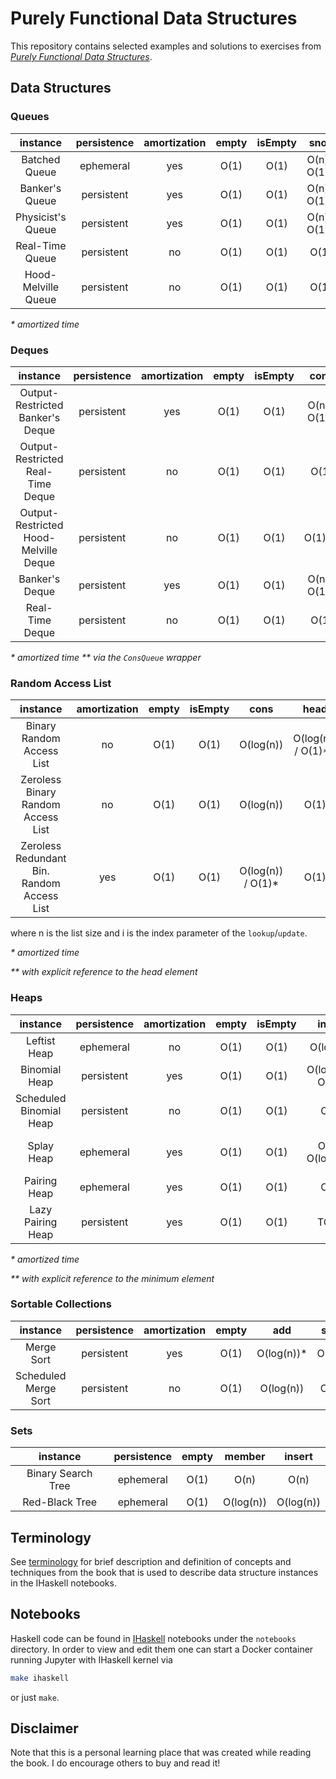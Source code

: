 # Purely Functional Data Structures
This repository contains selected examples and solutions to exercises
from [*Purely Functional Data Structures*](https://www.goodreads.com/book/show/594288.Purely_Functional_Data_Structures).

## Data Structures

### Queues
|       instance      | persistence | amortization | empty | isEmpty |     snoc     | head |     tail     |
|:-------------------:|:-----------:|:------------:|:-----:|:-------:|:------------:|:----:|:------------:|
|    Batched Queue    |  ephemeral  |      yes     |  O(1) |   O(1)  | O(n) / O(1)* | O(1) | O(n) / O(1)* |
|    Banker's Queue   |  persistent |      yes     |  O(1) |   O(1)  | O(n) / O(1)* | O(1) | O(n) / O(1)* |
|  Physicist's Queue  |  persistent |      yes     |  O(1) |   O(1)  | O(n) / O(1)* | O(1) | O(n) / O(1)* |
|   Real-Time Queue   |  persistent |      no      |  O(1) |   O(1)  |     O(1)     | O(1) |     O(1)     |
| Hood-Melville Queue |  persistent |      no      |  O(1) |   O(1)  |     O(1)     | O(1) |     O(1)     |

*\* amortized time*

### Deques
|                instance               | persistence | amortization | empty | isEmpty |     cons     | head |     tail     |     snoc     | last |     init     |
|:-------------------------------------:|:-----------:|:------------:|:-----:|:-------:|:------------:|:----:|:------------:|:------------:|:----:|:------------:|
|    Output-Restricted Banker's Deque   |  persistent |      yes     |  O(1) |   O(1)  | O(n) / O(1)* | O(1) | O(n) / O(1)* | O(n) / O(1)* |   -  |       -      |
|   Output-Restricted Real-Time Deque   |  persistent |      no      |  O(1) |   O(1)  |     O(1)     | O(1) |     O(1)     |     O(1)     |   -  |       -      |
| Output-Restricted Hood-Melville Deque |  persistent |      no      |  O(1) |   O(1)  |    O(1)**    | O(1) |     O(1)     |     O(1)     |   -  |       -      |
|             Banker's Deque            |  persistent |      yes     |  O(1) |   O(1)  | O(n) / O(1)* | O(1) | O(n) / O(1)* | O(n) / O(1)* | O(1) | O(n) / O(1)* |
|            Real-Time Deque            |  persistent |      no      |  O(1) |   O(1)  |     O(1)     | O(1) |     O(1)     |     O(1)     | O(1) |     O(1)     |

*\* amortized time*
*\*\* via the `ConsQueue` wrapper*

### Random Access List
|                  instance                  | amortization | empty | isEmpty |        cons       |        head        |        tail       |   lookup  |   update  |
|:------------------------------------------:|:------------:|:-----:|:-------:|:-----------------:|:------------------:|:-----------------:|:---------:|:---------:|
|          Binary Random Access List         |      no      |  O(1) |   O(1)  |     O(log(n))     | O(log(n)) / O(1)** |     O(log(n))     | O(log(n)) | O(log(n)) |
|     Zeroless Binary Random Access List     |      no      |  O(1) |   O(1)  |     O(log(n))     |        O(1)        |     O(log(n))     | O(log(i)) | O(log(i)) |
| Zeroless Redundant Bin. Random Access List |      yes     |  O(1) |   O(1)  | O(log(n)) / O(1)* |        O(1)        | O(log(n)) / O(1)* | O(log(i)) | O(log(i)) |

where n is the list size and i is the index parameter of the `lookup`/`update`.

*\* amortized time*

*\*\* with explicit reference to the head element*

### Heaps
|         instance        | persistence | amortization | empty | isEmpty |       insert      |       merge       |           findMin          |     deleteMin     |
|:-----------------------:|:-----------:|:------------:|:-----:|:-------:|:-----------------:|:-----------------:|:--------------------------:|:-----------------:|
|       Leftist Heap      |  ephemeral  |      no      |  O(1) |   O(1)  |     O(log(n))     |     O(log(n))     |            O(1)            |     O(log(n))     |
|      Binomial Heap      |  persistent |      yes     |  O(1) |   O(1)  | O(log(n)) / O(1)* |     O(log(n))     |     O(log(n)) / O(1)**     |     O(log(n))     |
| Scheduled Binomial Heap |  persistent |      no      |  O(1) |   O(1)  |        O(1)       |     O(log(n))     |     O(log(n)) / O(1)**     |     O(log(n))     |
|        Splay Heap       |  ephemeral  |      yes     |  O(1) |   O(1)  | O(n) / O(log(n))* | O(n) / O(log(n))* | O(n) / O(log(n))* / O(1)** | O(n) / O(log(n))* |
|       Pairing Heap      |  ephemeral  |      yes     |  O(1) |   O(1)  |        O(1)       |        O(1)       |            O(1)            | O(n) / O(log(n))* |
|    Lazy Pairing Heap    |  persistent |      yes     |  O(1) |   O(1)  |        TODO       |        TODO       |            O(1)            |        TODO       |

*\* amortized time*

*\*\* with explicit reference to the minimum element*

### Sortable Collections
|       instance       | persistence | amortization | empty |     add    |  sort |
|:--------------------:|:-----------:|:------------:|:-----:|:----------:|:-----:|
|      Merge Sort      |  persistent |      yes     |  O(1) | O(log(n))* | O(n)* |
| Scheduled Merge Sort |  persistent |      no      |  O(1) |  O(log(n)) |  O(n) |

### Sets
|      instance      | persistence | empty |   member  |   insert  |
|:------------------:|:-----------:|:-----:|:---------:|:---------:|
| Binary Search Tree |  ephemeral  |  O(1) |    O(n)   |    O(n)   |
|   Red-Black Tree   |  ephemeral  |  O(1) | O(log(n)) | O(log(n)) |

## Terminology
See [terminology](terminology.md) for brief description and
definition of concepts and techniques from the book that is used to
describe data structure instances in the IHaskell notebooks.

## Notebooks
Haskell code can be found in [IHaskell](https://github.com/gibiansky/IHaskell)
notebooks under the `notebooks` directory. In order to view and edit them
one can start a Docker container running Jupyter with IHaskell kernel via
```bash
make ihaskell
```
or just `make`.

## Disclaimer
Note that this is a personal learning place that was created while
reading the book. I do encourage others to buy and read it!

